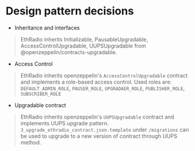 # Design pattern decisions

- Inheritance and interfaces
> EthRadio inherits Initializable, PausableUpgradable, AccessControlUpgradable, UUPSUpgradable from @openzeppelin/contracts-upgradable.

- Access Control
> EthRadio inherits openzeppelin's `AccessControlUpgradable` contract and implements a role-based access control. Used roles are: `DEFAULT_ADMIN_ROLE`, `PAUSER_ROLE`, `UPGRADAER_ROLE`, `PUBLISHER_ROLE`, `SUBSCRIBER_ROLE`

- Upgradable contract
> EthRadio inherits openzeppelin's `UUPSUpgradable` contract and implements UUPS upgrade pattern. `3_upgrade_ethradio_contract.json.template` under `/migrations` can be used to upgrade to a new version of contract through UUPS method.